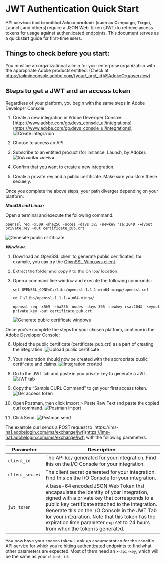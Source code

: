 # JWT Authentication Quick Start


API services tied to entitled Adobe products (such as Campaign, Target, Launch, and others) require a JSON Web Token (JWT) to retrieve access tokens for usage against authenticated endpoints. This document serves as a quickstart guide for first-time users.

## Things to check before you start:

You must be an organizational admin for your enterprise organization with the appropriate Adobe products entitled. (Check at https://adminconsole.adobe.com/{your\_org\_id}@AdobeOrg/overview)

## Steps to get a JWT and an access token

Regardless of your platform, you begin with the same steps in Adobe Developer Console:

1. Create a new integration in Adobe Developer Console: [https://www.adobe.com/go/devs_console_ui/integrations](https://www.adobe.com/go/devs_console_ui/integrations)
    ![Create integration](Images/auth_jwtqs_01.png "Create an integration") 

2. Choose to access an API.

3. Subscribe to an entitled product (for instance, Launch, by Adobe).
    ![Subscribe service](Images/auth_jwtqs_02.png "Subscribe to a product or service")

4. Confirm that you want to create a new integration.

5. Create a private key and a public certificate. Make sure you store these securely.

Once you complete the above steps, your path diverges depending on your platform: 

_**MacOS and Linux:**_

Open a terminal and execute the following command:  

`openssl req -x509 -sha256 -nodes -days 365 -newkey rsa:2048 -keyout private.key -out certificate_pub.crt`

![Generate public certificate](Images/auth_jwtqs_00.png "Generate Public certificate")

_**Windows:**_

1. Download an OpenSSL client to generate public certificates; for example, you can try the [OpenSSL Windows client](https://bintray.com/vszakats/generic/download_file?file_path=openssl-1.1.1-win64-mingw.zip).

2. Extract the folder and copy it to the C:/libs/ location.

3. Open a command line window and execute the following commands:

    `set OPENSSL_CONF=C:/libs/openssl-1.1.1-win64-mingw/openssl.cnf`

    `cd C:/libs/openssl-1.1.1-win64-mingw/`

    `openssl req -x509 -sha256 -nodes -days 365 -newkey rsa:2048 -keyout private.key -out certificate_pub.crt`

    ![Generate public certificate windows](Images/auth_jwtqs_000.png "Generate Public certificate windows")

Once you&rsquo;ve complete the steps for your chosen platform, continue in the Adobe Developer Console:

6. Upload the public certificate (certificate_pub.crt) as a part of creating the integration.
    ![Upload public certificate](Images/auth_jwtqs_03.png "Upload public certificate")

7. Your integration should now be created with the appropriate public certificate and claims.
    ![Integration created](Images/auth_jwtqs_04.png "Integration created")

8. Go to the JWT tab and paste in you private key to generate a JWT.
    ![JWT tab](Images/auth_jwtqs_05.png "JWT tab")

9. Copy the &ldquo;Sample CURL Command&rdquo; to get your first access token. 
    ![Get access token](Images/auth_jwtqs_06.png "Get access token")

10. Open Postman, then click Import &gt; Paste Raw Text and paste the copied curl command.
    ![Postman import](Images/auth_jwtqs_07.png "Postman import")

11. Click Send.
    ![Postman send](Images/auth_jwtqs_08.png "Postman send")

The example curl sends a POST request to [https://ims-na1.adobelogin.com/ims/exchange/jwt](https://ims-na1.adobelogin.com/ims/exchange/jwt) with the following parameters.

| Parameter | Description|
|---|---|
| `client_id` | The API key generated for your integration. Find this on the I/O Console for your integration. |
| `client_secret` | The client secret generated for your integration. Find this on the I/O Console for your integration. |
| `jwt_token` | A base-64 encoded JSON Web Token that encapsulates the identity of your integration, signed with a private key that corresponds to a public key certificate attached to the integration. Generate this on the I/O Console in the JWT Tab for your integration. Note that this token has the expiration time parameter `exp` set to 24 hours from when the token is generated. | 

You now have your access token. Look up documentation for the specific API service for which you’re hitting authenticated endpoints to find what other parameters are expected. Most of them need an `x-api-key`, which will be the same as your `client_id`.
